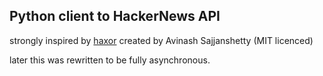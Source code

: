 ## Python client to HackerNews API

strongly inspired by [haxor](https://github.com/avinassh/haxor) created by Avinash Sajjanshetty (MIT licenced)

later this was rewritten to be fully asynchronous.
